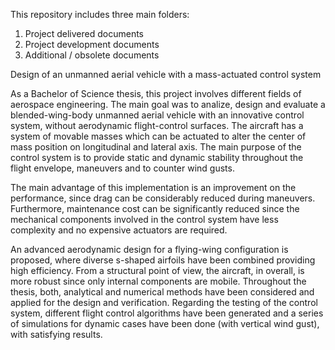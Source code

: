 This repository includes three main folders:
1. Project delivered documents
2. Project development documents 
3. Additional / obsolete documents


Design of an unmanned aerial vehicle with a mass-actuated control system

As a Bachelor of Science thesis, this project involves different fields of aerospace engineering. The main goal was to analize, design and evaluate a blended-wing-body unmanned aerial vehicle with an innovative control system, without aerodynamic flight-control surfaces. The aircraft has a system of movable masses which can be actuated to alter the center of mass position on longitudinal and lateral axis. The main purpose of the control system is to provide static and dynamic stability
throughout the flight envelope, maneuvers and to counter wind gusts.

The main advantage of this implementation is an improvement on the performance, since drag can be considerably reduced during maneuvers. Furthermore, maintenance cost can be significantly reduced since the mechanical components involved in the control system have less complexity and no expensive actuators are required.

An advanced aerodynamic design for a flying-wing configuration is proposed, where diverse s-shaped airfoils have been combined providing high efficiency. From a structural point of view, the aircraft, in overall, is more robust since only internal components are mobile. Throughout the thesis, both, analytical and numerical methods have been considered and applied for the design and verification. Regarding the testing of the control system, different flight control algorithms have been generated and a series of simulations for dynamic cases have been done (with vertical wind gust), with satisfying results.
